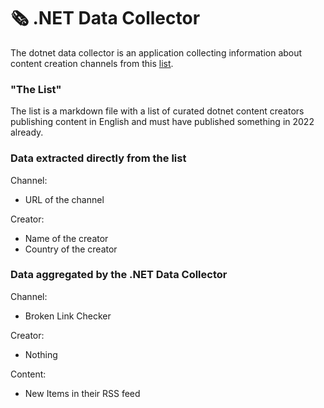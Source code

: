 
# 🗞️ .NET Data Collector

The dotnet data collector is an application collecting information about content creation channels from this [list](https://github.com/matthiasjost/dotnet-content-creators).

### "The List"
The list is a markdown file with a list of curated dotnet content creators publishing content in English and must have published something in 2022 already.

### Data extracted directly from the list

Channel:
* URL of the channel 

Creator:
* Name of the creator
* Country of the creator

### Data aggregated by the .NET Data Collector

Channel:
* Broken Link Checker

Creator:
* Nothing

Content:
* New Items in their RSS feed


